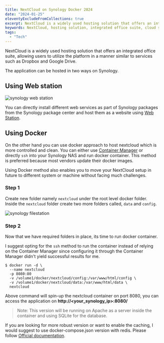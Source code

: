 ```yaml
---
title: NextCloud on Synology Docker 2024
date: "2024-01-25"
eleventyExcludeFromCollections: true
excerpt: NextCloud is a widely used hosting solution that offers an integrated office suite, allowing users to utilize the platform in a manner similar to services such as Dropbox and Google Drive.
keywords: NextCloud, hosting solution, integrated office suite, cloud storage, Dropbox alternative, Google Drive alternative, Web Station, Docker, Container Manager, Synology, Docker container, file synchronization, document management, cloud collaboration, data hosting, Apache server, SQLite, Docker-compose, Redis, Synology NAS, Synology Package Center, NextCloud setup
tags:
  - "Tech"
---
```


NextCloud is a widely used hosting solution that offers an integrated office suite, allowing users to utilize the platform in a manner similar to services such as Dropbox and Google Drive.

The application can be hosted in two ways on Synology.

## Using Web station

![synology web station](/assets/images/synology_webstation.png)

You can directly install different web services as part of Synology packages from the Synology package center and host them as a website using [Web Station](https://www.synology.com/en-us/dsm/packages/WebStation?os_ver=7.2).

## Using Docker

On the other hand you can use docker approach to host nextcloud which is more controlled and clean. You can either use [Container Manager](https://www.synology.com/en-us/dsm/packages/ContainerManager?os_ver=7.2) or directly `ssh` into your Synology NAS and run docker container. This method is preferred because most vendors update their docker images.

Using Docker method also enables you to move your NextCloud setup in future to different system or machine without facing much challenges.

### Step 1

Create new folder namely `nextcloud` under the root level docker folder. Inside the `nextcloud` folder create two more folders called, `data` and `config`.

![synology filestation](/assets/images/synology_filestation.jpg)

### Step 2

Now that we have required folders in place, its time to run docker container.

I suggest opting for the `ssh` method to run the container instead of relying on the Container Manager since configuring it through the Container Manager didn't yield successful results for me.

```
$ docker run -d \
  --name nextcloud
  -p 8080:80
  -v /volume1/docker/nextcloud/config:/var/www/html/config \
  -v /volume1/docker/nextcloud/data:/var/www/html/data \
  nextcloud
```

Above command will spin-up the nextcloud container on port 8080, you can access the application on **http://<your_synology_ip>:8080/**

> Note: This version will be running on Apache as a server inside the container and using SQLite for the database.

If you are looking for more robust version or want to enable the caching, I would suggest to use docker-compose.json version with redis. Please follow [Official documentation](https://hub.docker.com/_/nextcloud).
